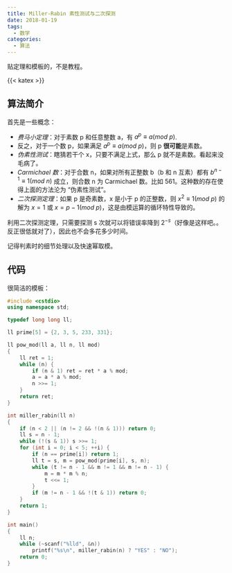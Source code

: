 ```yaml
---
title: Miller-Rabin 素性测试与二次探测
date: 2018-01-19
tags:
  - 数学
categories:
  - 算法
---
```


贴定理和模板的，不是教程。

<!--more-->

{{< katex >}}

## 算法简介

首先是一些概念：

- _费马小定理_：对于素数 p 和任意整数 a，有 $a^p ≡ a(mod\ p)$.
- 反之，对于一个数 p，如果满足 $a^p ≡ a(mod\ p)$，则 p **很可能**是素数。
- _伪素性测试_：瞎猜若干个 x，只要不满足上式，那么 p 就不是素数。看起来没毛病了。
- _Carmichael 数_：对于合数 n，如果对所有正整数 b（b 和 n 互素）都有 $b^{n-1}≡ 1 (mod\ n)$ 成立，则合数 n 为 Carmichael 数。比如 561。这种数的存在使得上面的方法沦为 “伪素性测试”。
- _二次探测定理_：如果 p 是奇素数，x 是小于 p 的正整数，则 $x^2 ≡ 1(mod\ p)$ 的解为 $x = 1$ 或 $x = p - 1(mod\ p)$，这是由模运算的循环特性导致的。

利用二次探测定理，只需要探测 s 次就可以将错误率降到 $2^{-s}$（好像是这样吧。。反正很低就对了），因此也不会多花多少时间。

记得判素时的细节处理以及快速幂取模。

## 代码

很简洁的模板：

```cpp
#include <cstdio>
using namespace std;

typedef long long ll;

ll prime[5] = {2, 3, 5, 233, 331};

ll pow_mod(ll a, ll n, ll mod)
{
    ll ret = 1;
    while (n) {
        if (n & 1) ret = ret * a % mod;
        a = a * a % mod;
        n >>= 1;
    }
    return ret;
}

int miller_rabin(ll n)
{
    if (n < 2 || (n != 2 && !(n & 1))) return 0;
    ll s = n - 1;
    while (!(s & 1)) s >>= 1;
    for (int i = 0; i < 5; ++i) {
        if (n == prime[i]) return 1;
        ll t = s, m = pow_mod(prime[i], s, n);
        while (t != n - 1 && m != 1 && m != n - 1) {
            m = m * m % n;
            t <<= 1;
        }
        if (m != n - 1 && !(t & 1)) return 0;
    }
    return 1;
}

int main()
{
    ll n;
    while (~scanf("%lld", &n))
        printf("%s\n", miller_rabin(n) ? "YES" : "NO");
    return 0;
}
```
